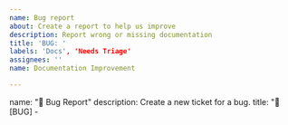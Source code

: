 ```yaml
---
name: Bug report
about: Create a report to help us improve
description: Report wrong or missing documentation
title: 'BUG: '
labels: 'Docs', 'Needs Triage'
assignees: ''
name: Documentation Improvement

---
```


name: "🐛 Bug Report"
description: Create a new ticket for a bug.
title: "🐛 [BUG] - <title>"
labels: [
  "bug"
]
body:
  - type: textarea
    id: description
    attributes:
      label: "Description"
      description: Please enter an explicit description of your issue
      placeholder: Short and explicit description of your incident...
    validations:
      required: true
  - type: checkboxes
    attributes:
      label: Pandas version checks
      options:
        - label: >
            I have checked that the issue still exists on the latest versions of the docs
            on `master` [here](https://rc-docs.northeastern.edu/en/latest/best-practices/checkpointing.html)
          required: true
  - type: textarea
    id: location
    attributes:
      label: Location of the documentation
      description: >
        Please provide the location of the documentation, e.g. section and subsection(s)
        "Best Practices:Checkpointing Jobs: Saving a Pytorch Model" or the URL of the
        documentation, e.g.,
        "https://rc-docs.northeastern.edu/en/latest/best-practices/checkpointing.html#saving-a-pytorch-model"
      placeholder: https://rc-docs.northeastern.edu/en/latest/best-practices/checkpointing.html#saving-a-pytorch-model
    validations:
      required: true
  - type: textarea
    id: problem
    attributes:
      label: Documentation problem or request
      description: >
        Please provide a description of what documentation you believe needs to be fixed,
        improved, or added.
    validations:
      required: true
  - type: textarea
    id: screenshot
    attributes:
      label: "Screenshots"
      description: If applicable, add screenshots to help explain your problem.
      value: |
        ![DESCRIPTION](LINK.png)
      render: bash
    validations:
      required: false
  - type: textarea
    id: logs
    attributes:
      label: "Logs"
      description: Please copy and paste any relevant log output. This will be automatically formatted into code, so no need for backticks.
      render: bash
    validations:
      required: false
  - type: dropdown
    id: browsers
    attributes:
      label: "Browsers"
      description: What browsers are you seeing the problem on ?
      multiple: true
      options:
        - Firefox
        - Chrome
        - Safari
        - Microsoft Edge
        - Opera
    validations:
      required: false
  - type: dropdown
    id: os
    attributes:
      label: "OS"
      description: What is the impacted environment ?
      multiple: true
      options:
        - Windows
        - Linux
        - Mac
    validations:
      required: false
  - type: textarea
    id: suggested-fix
    attributes:
      label: Suggested fix for documentation
      description: >
        Please explain the suggested fix and **why** it's better than the existing
        documentation. If there are errors related (e.g., from running sample code),
        please include messages.
        Feel free to include any third-party resources if related.
    validations:
      required: true
